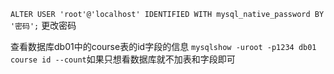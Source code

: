 `ALTER USER 'root'@'localhost' IDENTIFIED WITH mysql_native_password BY '密码';` 更改密码

查看数据库db01中的course表的id字段的信息
`mysqlshow -uroot -p1234 db01 course id --count`如果只想看数据库就不加表和字段即可